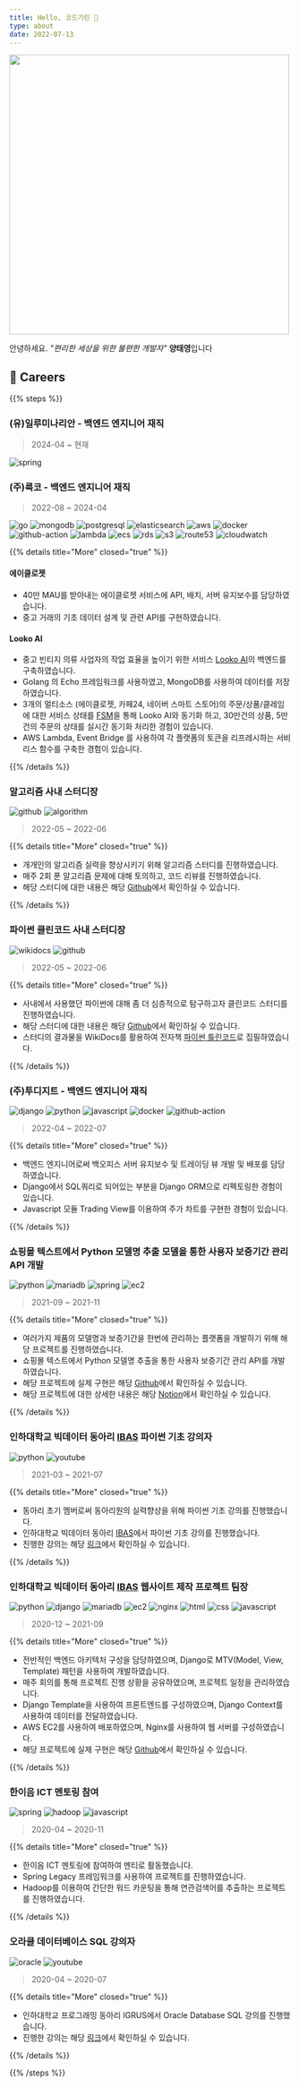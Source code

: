 ```yaml
---
title: Hello, 코드기린 👋
type: about
date: 2022-07-13
---
```




<img src="/images/profile/profile.jpg" width="500"> 

안녕하세요. _"편리한 세상을 위한 불편한 개발자"_ **양태영**입니다

## 📃 Careers

{{% steps %}}

### (유)일루미나리안 - 백엔드 엔지니어 재직
> 2024-04 ~ 현재
 
<img src="https://img.shields.io/badge/SPRING-6DB33F?style=for-the-badge&logo=Spring&logoColor=white" alt="spring" style="display: inline">

### (주)룩코 - 백엔드 엔지니어 재직
> 2022-08 ~ 2024-04

<img src="https://img.shields.io/badge/GO-00ADD8?style=for-the-badge&logo=Go&logoColor=white" alt="go" style="display: inline">
<img src="https://img.shields.io/badge/MONGODB-47A248?style=for-the-badge&logo=MongoDB&logoColor=white" alt="mongodb" style="display: inline">
<img src="https://img.shields.io/badge/POSTGRESQL-336791?style=for-the-badge&logo=PostgreSQL&logoColor=white" alt="postgresql" style="display: inline">
<img src="https://img.shields.io/badge/ELASTICSEARCH-005571?style=for-the-badge&logo=Elasticsearch&logoColor=white" alt="elasticsearch" style="display: inline">
<img src="https://img.shields.io/badge/AWS-232F3E?style=for-the-badge&logo=Amazon-AWS&logoColor=white" alt="aws" style="display: inline">
<img src="https://img.shields.io/badge/DOCKER-2496ED?style=for-the-badge&logo=Docker&logoColor=white" alt="docker" style="display: inline">
<img src="https://img.shields.io/badge/GITHUB%20ACTIONS-2088FF?style=for-the-badge&logo=GitHub-Actions&logoColor=white" alt="github-action" style="display: inline">
<img src="https://img.shields.io/badge/AWS%20LAMBDA-FF9900?style=for-the-badge&logo=awslambda&logoColor=white" alt="lambda" style="display: inline">
<img src="https://img.shields.io/badge/AWS%20ECS-FF9900?style=for-the-badge&logo=amazonecs&logoColor=white" alt="ecs" style="display: inline">
<img src="https://img.shields.io/badge/AWS%20RDS-527FFF?style=for-the-badge&logo=amazondynamodb&logoColor=white" alt="rds" style="display: inline">
<img src="https://img.shields.io/badge/AWS%20S3-569A31?style=for-the-badge&logo=amazons3&logoColor=white" alt="s3" style="display: inline">
<img src="https://img.shields.io/badge/AWS%20ROUTE53-8C4FFF?style=for-the-badge&logo=amazonroute53&logoColor=white" alt="route53" style="display: inline">
<img src="https://img.shields.io/badge/AWS%20CLOUDWATCH-FF4F8B?style=for-the-badge&logo=amazoncloudwatch&logoColor=white" alt="cloudwatch" style="display: inline">

{{% details title="More" closed="true" %}}

#### 에이클로젯
- 40만 MAU를 받아내는 에이클로젯 서비스에 API, 배치, 서버 유지보수를 담당하였습니다.
- 중고 거래의 기초 데이터 설계 및 관련 API를 구현하였습니다.

#### Looko AI
- 중고 빈티지 의류 사업자의 작업 효율을 높이기 위한 서비스 [Looko AI](https://business.acloset.net)의 백엔드를 구축하였습니다.
- Golang 의 Echo 프레임워크를 사용하였고, MongoDB를 사용하여 데이터를 저장하였습니다.
- 3개의 멀티소스 (에이클로젯, 카페24, 네이버 스마트 스토어)의 주문/상품/클레임에 대한 서비스 상태를 [FSM](https://github.com/looplab/fsm)을 통해 Looko AI와 동기화 하고, 30만건의 상품, 5만건의 주문의 상태를 실시간 동기화 처리한 경험이 있습니다.
- AWS Lambda, Event Bridge 를 사용하여 각 플랫폼의 토큰을 리프레시하는 서비리스 함수를 구축한 경험이 있습니다.

{{% /details %}}

### 알고리즘 사내 스터디장
<img src="https://img.shields.io/badge/GITHUB-181717?style=for-the-badge&logo=GitHub&logoColor=white" alt="github" style="display: inline">
<img src="https://img.shields.io/badge/ALGORITHM-008000?style=for-the-badge&logo=Algorithm&logoColor=white" alt="algorithm" style="display: inline">

> 2022-05 ~ 2022-06

{{% details title="More" closed="true" %}}

- 개개인의 알고리즘 실력을 향상시키기 위해 알고리즘 스터디를 진행하였습니다.
- 매주 2회 푼 알고리즘 문제에 대해 토의하고, 코드 리뷰를 진행하였습니다.
- 해당 스터디에 대한 내용은 해당 [Github](https://github.com/2022-2digit-study/2022-algorithm-study)에서 확인하실 수 있습니다.

{{% /details %}}


### 파이썬 클린코드 사내 스터디장
<img src="https://img.shields.io/badge/WIKIDOCS-56A5EB?style=for-the-badge&logo=Wikidocs&logoColor=white" alt="wikidocs" style="display: inline">
<img src="https://img.shields.io/badge/GITHUB-181717?style=for-the-badge&logo=GitHub&logoColor=white" alt="github" style="display: inline">

> 2022-05 ~ 2022-06

{{% details title="More" closed="true" %}}

- 사내에서 사용했던 파이썬에 대해 좀 더 심층적으로 탐구하고자 클린코드 스터디를 진행하였습니다.
- 해당 스터디에 대한 내용은 해당 [Github](https://github.com/2022-2digit-study/2022-clean-code-study)에서 확인하실 수 있습니다.
- 스터디의 결과물을 WikiDocs를 활용하여 전자책 [파이썬 틀린코드](https://wikidocs.net/book/8131)로 집필하였습니다.

{{% /details %}}

### (주)투디지트 - 백엔드 엔지니어 재직
<img src="https://img.shields.io/badge/DJANGO-092E20?style=for-the-badge&logo=Django&logoColor=white" alt="django" style="display: inline">
<img src="https://img.shields.io/badge/PYTHON-3776AB?style=for-the-badge&logo=Python&logoColor=white" alt="python" style="display: inline">
<img src="https://img.shields.io/badge/JAVASCRIPT-F7DF1E?style=for-the-badge&logo=JavaScript&logoColor=black" alt="javascript" style="display: inline">
<img src="https://img.shields.io/badge/DOCKER-2496ED?style=for-the-badge&logo=Docker&logoColor=white" alt="docker" style="display: inline">
<img src="https://img.shields.io/badge/GITHUB%20ACTIONS-2088FF?style=for-the-badge&logo=GitHub-Actions&logoColor=white" alt="github-action" style="display: inline">

> 2022-04 ~ 2022-07

{{% details title="More" closed="true" %}}

- 백엔드 엔지니어로써 백오피스 서버 유지보수 및 트레이딩 뷰 개발 및 배포를 담당하였습니다.
- Django에서 SQL쿼리로 되어있는 부분을 Django ORM으로 리펙토링한 경험이 있습니다.
- Javascript 모듈 Trading View를 이용하여 주가 차트를 구현한 경험이 있습니다.

{{% /details %}}

### 쇼핑몰 텍스트에서 Python 모델명 추출 모델을 통한 사용자 보증기간 관리 API 개발
<img src="https://img.shields.io/badge/PYTHON-3776AB?style=for-the-badge&logo=Python&logoColor=white" alt="python" style="display: inline">
<img src="https://img.shields.io/badge/MARIADB-003545?style=for-the-badge&logo=MariaDB&logoColor=white" alt="mariadb" style="display: inline">
<img src="https://img.shields.io/badge/SPRING-6DB33F?style=for-the-badge&logo=Spring&logoColor=white" alt="spring" style="display: inline">
<img src="https://img.shields.io/badge/EC2-232F3E?style=for-the-badge&logo=amazonec2&logoColor=white" alt="ec2" style="display: inline">

> 2021-09 ~ 2021-11

{{% details title="More" closed="true" %}}

- 여러가지 제품의 모델명과 보증기간을 한번에 관리하는 플랫폼을 개발하기 위해 해당 프로젝트를 진행하였습니다.
- 쇼핑몰 텍스트에서 Python 모델명 추출을 통한 사용자 보증기간 관리 API를 개발하였습니다.
- 해당 프로젝트에 실제 구현은 해당 [Github](https://github.com/MaPDuck)에서 확인하실 수 있습니다.
- 해당 프로젝트에 대한 상세한 내용은 해당 [Notion](https://gossamer-liver-d26.notion.site/MaPDuck-3e842cb9f60c4dfe878a97c3506ef2ae)에서 확인하실 수 있습니다.

{{% /details %}}

### 인하대학교 빅데이터 동아리 [IBAS](https://www.inhabas.com) 파이썬 기초 강의자
<img src="https://img.shields.io/badge/PYTHON-3776AB?style=for-the-badge&logo=Python&logoColor=white" alt="python" style="display: inline">
<img src="https://img.shields.io/badge/YOUTUBE-FF0000?style=for-the-badge&logo=YouTube&logoColor=white" alt="youtube" style="display: inline">

> 2021-03 ~ 2021-07

{{% details title="More" closed="true" %}}

- 동아리 초기 멤버로써 동아리원의 실력향상을 위해 파이썬 기초 강의를 진행했습니다.
- 인하대학교 빅데이터 동아리 [IBAS](https://www.inhabas.com)에서 파이썬 기초 강의를 진행했습니다.
- 진행한 강의는 해당 [링크](/lecture/#2-python-basic)에서 확인하실 수 있습니다.

{{% /details %}}

### 인하대학교 빅데이터 동아리 [IBAS](https://www.inhabas.com) 웹사이트 제작 프로젝트 팀장
<img src="https://img.shields.io/badge/PYTHON-3776AB?style=for-the-badge&logo=Python&logoColor=white" alt="python" style="display: inline">
<img src="https://img.shields.io/badge/DJANGO-092E20?style=for-the-badge&logo=Django&logoColor=white" alt="django" style="display: inline">
<img src="https://img.shields.io/badge/MARIADB-003545?style=for-the-badge&logo=MariaDB&logoColor=white" alt="mariadb" style="display: inline">
<img src="https://img.shields.io/badge/EC2-232F3E?style=for-the-badge&logo=amazonec2&logoColor=white" alt="ec2" style="display: inline">
<img src="https://img.shields.io/badge/NGINX-269539?style=for-the-badge&logo=NGINX&logoColor=white" alt="nginx" style="display: inline">
<img src="https://img.shields.io/badge/HTML-E34F26?style=for-the-badge&logo=HTML5&logoColor=white" alt="html" style="display: inline">
<img src="https://img.shields.io/badge/CSS-1572B6?style=for-the-badge&logo=CSS3&logoColor=white" alt="css" style="display: inline">
<img src="https://img.shields.io/badge/JAVASCRIPT-F7DF1E?style=for-the-badge&logo=JavaScript&logoColor=black" alt="javascript" style="display: inline">

> 2020-12 ~ 2021-09

{{% details title="More" closed="true" %}}

- 전반적인 백엔드 아키텍처 구성을 담당하였으며, Django로 MTV(Model, View, Template) 패턴을 사용하여 개발하였습니다.
- 매주 회의를 통해 프로젝트 진행 상황을 공유하였으며, 프로젝트 일정을 관리하였습니다.
- Django Template을 사용하여 프론트엔드를 구성하였으며, Django Context를 사용하여 데이터를 전달하였습니다.
- AWS EC2를 사용하여 배포하였으며, Nginx를 사용하여 웹 서버를 구성하였습니다.
- 해당 프로젝트에 실제 구현은 해당 [Github](https://github.com/YangTaeyoung/IBAS)에서 확인하실 수 있습니다.

{{% /details %}}

### 한이음 ICT 멘토링 참여
<img src="https://img.shields.io/badge/SPRING-6DB33F?style=for-the-badge&logo=Spring&logoColor=white" alt="spring" style="display: inline">
<img src="https://img.shields.io/badge/HADOOP-FF7F00?style=for-the-badge&logo=Apache-Hadoop&logoColor=white" alt="hadoop" style="display: inline">
<img src="https://img.shields.io/badge/JAVASCRIPT-F7DF1E?style=for-the-badge&logo=JavaScript&logoColor=black" alt="javascript" style="display: inline">

> 2020-04 ~ 2020-11

{{% details title="More" closed="true" %}}

- 한이음 ICT 멘토링에 참여하여 멘티로 활동했습니다.
- Spring Legacy 프레임워크를 사용하여 프로젝트를 진행하였습니다.
- Hadoop를 이용하여 간단한 워드 카운팅을 통해 연관검색어를 추출하는 프로젝트를 진행하였습니다.

{{% /details %}}

### 오라클 데이터베이스 SQL 강의자

<img src="https://img.shields.io/badge/ORACLE-F80000?style=for-the-badge&logo=Oracle&logoColor=white" alt="oracle" style="display: inline">
<img src="https://img.shields.io/badge/YOUTUBE-FF0000?style=for-the-badge&logo=YouTube&logoColor=white" alt="youtube" style="display: inline">

> 2020-04 ~ 2020-07

{{% details title="More" closed="true" %}}

- 인하대학교 프로그래밍 동아리 IGRUS에서 Oracle Database SQL 강의를 진행했습니다.
- 진행한 강의는 해당 [링크](/lecture/#1-oracle-database-sql)에서 확인하실 수 있습니다.

{{% /details %}}

{{% /steps %}}